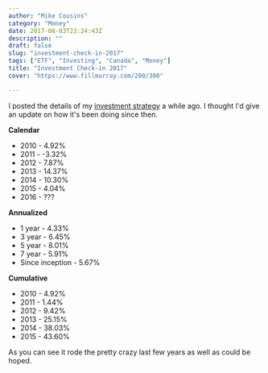 ```yaml
---
author: "Mike Cousins"
category: "Money"
date: 2017-08-03T23:24:43Z
description: ""
draft: false
slug: "investment-check-in-2017"
tags: ["ETF", "Investing", "Canada", "Money"]
title: "Investment Check-in 2017"
cover: "https://www.fillmurray.com/200/300"

---
```


I posted the details of my [investment strategy](http://www.mikecousins.com/canadian-investing-made-lazy/)  a while ago. I
thought I'd give an update on how it's been doing since then.

**Calendar**

  - 2010 - 4.92%
  - 2011 - -3.32%
  - 2012 - 7.87%
  - 2013 - 14.37%
  - 2014 - 10.30%
  - 2015 - 4.04%
  - 2016 - ???

**Annualized**

  - 1 year - 4.33%
  - 3 year - 6.45%
  - 5 year - 8.01%
  - 7 year - 5.91%
  - Since inception - 5.67%

**Cumulative**

  - 2010 - 4.92%
  - 2011 - 1.44%
  - 2012 - 9.42%
  - 2013 - 25.15%
  - 2014 - 38.03%
  - 2015 - 43.60%

As you can see it rode the pretty crazy last few years as well as could be
hoped.
